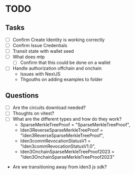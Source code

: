 # TODO

## Tasks
- [ ] Confirm Create Identity is working correctly
- [ ] Confirm Issue Credentials
- [ ] Transit state with wallet seed
- [ ] What does mtp 
  - [ ] Confirm that this could be done on a wallet
- [ ] Handle authorization offchain and onchain
  - Issues with NextJS
  - Thgouths on adding examples to folder

## Questions
- [ ] Are the circuits download needed?
- [ ] Thoughts on vitest?
- [ ] What are the different types and how do they work?
  - SparseMerkleTreeProof = "SparseMerkleTreeProof",
  - Iden3ReverseSparseMerkleTreeProof = "Iden3ReverseSparseMerkleTreeProof",
  - Iden3commRevocationStatusV1 = "Iden3commRevocationStatusV1.0",
  - Iden3OnchainSparseMerkleTreeProof2023 = "Iden3OnchainSparseMerkleTreeProof2023"
- Are we transitioning away from iden3 js sdk?